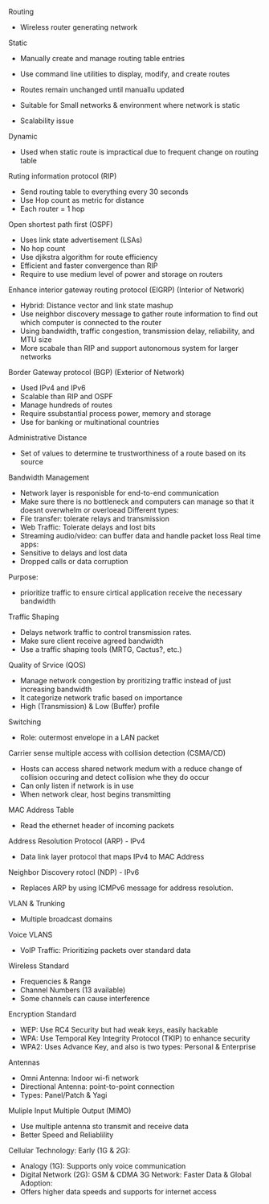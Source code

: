 Routing
- Wireless router generating network


Static
- Manually create and manage routing table entries
- Use command line utilities to display, modify, and create routes
- Routes remain unchanged until manuallu updated

- Suitable for Small networks & environment where network is static

- Scalability issue

Dynamic
- Used when static route is impractical due to frequent change on routing table

Ruting information protocol (RIP)
- Send routing table to everything every 30 seconds
- Use Hop count as metric for distance
- Each router = 1 hop

Open shortest path first (OSPF)
- Uses link state advertisement (LSAs)
- No hop count
- Use djikstra algorithm for route efficiency
- Efficient and faster convergence than RIP
- Require to use medium level of power and storage on routers

Enhance interior gateway routing protocol (EIGRP) (Interior of Network)
- Hybrid: Distance vector and link state mashup
- Use neighbor discovery message to gather route information to find out which computer is connected to the router
- Using bandwidth, traffic congestion, transmission delay, reliability, and MTU size
- More scabale than RIP and support autonomous system for larger networks

Border Gateway protocol (BGP) (Exterior of Network)
- Used IPv4 and IPv6
- Scalable than RIP and OSPF
- Manage hundreds of routes
- Require ssubstantial process power, memory and storage
- Use for banking or multinational countries

Administrative Distance
- Set of values to determine te trustworthiness of a route based on its source

Bandwidth Management
- Network layer is responisble for end-to-end communication
- Make sure there is no bottleneck and computers can manage so that it doesnt overwhelm or overloead
Different types:
- File transfer: tolerate relays and transmission
- Web Traffic: Tolerate delays and lost bits
- Streaming audio/video: can buffer data and handle packet loss
Real time apps:
- Sensitive to delays and lost data
- Dropped calls or data corruption

Purpose:
- prioritize traffic to ensure cirtical application receive the necessary bandwidth

Traffic Shaping
- Delays network traffic to control transmission rates.
- Make sure client receive agreed bandwidth
- Use a traffic shaping tools (MRTG, Cactus?, etc.)

Quality of Srvice (QOS)
- Manage network congestion by proritizing traffic instead of just increasing bandwidth
- It categorize network trafic based on importance
- High (Transmission) & Low (Buffer) profile

Switching
- Role: outermost envelope in a LAN packet

Carrier sense multiple access with collision detection (CSMA/CD)
- Hosts can access shared network medum with a reduce change of collision occuring and detect collision whe they do occur
- Can only listen if network is in use
- When network clear, host begins transmitting

MAC Address Table
- Read the ethernet header of incoming packets

Address Resolution Protocol (ARP) - IPv4
- Data link layer protocol that maps IPv4 to MAC Address

Neighbor Discovery rotocl (NDP) - IPv6
- Replaces ARP by using ICMPv6 message for address resolution.

VLAN & Trunking
- Multiple broadcast domains

Voice VLANS
- VoIP Traffic: Prioritizing packets over standard data

Wireless Standard
- Frequencies & Range
- Channel Numbers (13 available)
- Some channels can cause interference

Encryption Standard
- WEP: Use RC4 Security but had weak keys, easily hackable
- WPA: Use Temporal Key Integrity Protocol (TKIP) to enhance security
- WPA2: Uses Advance Key, and also is two types: Personal & Enterprise

Antennas
- Omni Antenna:  Indoor wi-fi network
- Directional Antenna: point-to-point connection
- Types: Panel/Patch & Yagi 

Muliple Input Multiple Output (MIMO)
- Use multiple antenna sto transmit and receive data
- Better Speed and Reliablility

Cellular Technology:
Early (1G & 2G):
- Analogy (1G): Supports only voice communication
- Digital Network (2G): GSM & CDMA
3G Network: Faster Data & Global Adoption:
- Offers higher data speeds and supports for internet access
